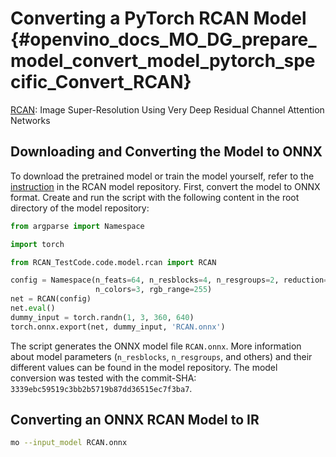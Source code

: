 # Converting a PyTorch RCAN Model {#openvino_docs_MO_DG_prepare_model_convert_model_pytorch_specific_Convert_RCAN}

[RCAN](https://github.com/yulunzhang/RCAN): Image Super-Resolution Using Very Deep Residual Channel Attention Networks

## Downloading and Converting the Model to ONNX

To download the pretrained model or train the model yourself, refer to the [instruction](https://github.com/yulunzhang/RCAN/blob/master/README.md) in the RCAN model repository. First, convert the model to ONNX format. Create and run the script with the following content in the root
directory of the model repository:

```python
from argparse import Namespace

import torch

from RCAN_TestCode.code.model.rcan import RCAN

config = Namespace(n_feats=64, n_resblocks=4, n_resgroups=2, reduction=16, scale=[2], data_train='DIV2K', res_scale=1,
                   n_colors=3, rgb_range=255)
net = RCAN(config)
net.eval()
dummy_input = torch.randn(1, 3, 360, 640)
torch.onnx.export(net, dummy_input, 'RCAN.onnx')
```
The script generates the ONNX model file `RCAN.onnx`. More information about model parameters (`n_resblocks`, `n_resgroups`, and others) and their different values can be found in the model repository. The model conversion was tested with the commit-SHA: `3339ebc59519c3bb2b5719b87dd36515ec7f3ba7`.

## Converting an ONNX RCAN Model to IR

```sh
mo --input_model RCAN.onnx
```
